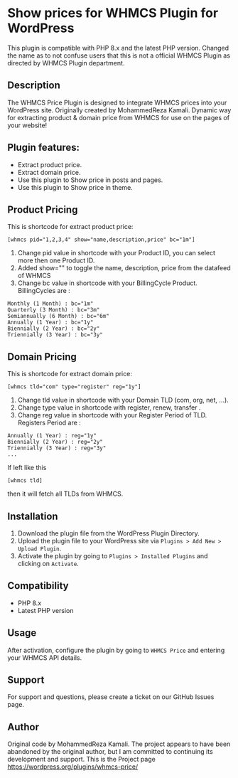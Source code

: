 # Show prices for WHMCS Plugin for WordPress

This plugin is compatible with PHP 8.x and the latest PHP version.
Changed the name as to not confuse users that this is not a official WHMCS Plugin as directed by WHMCS Plugin department.

## Description

The WHMCS Price Plugin is designed to integrate WHMCS prices into your WordPress site. Originally created by MohammedReza Kamali.
Dynamic way for extracting product & domain price from WHMCS for use on the pages of your website!

## Plugin features:
* Extract product price.
* Extract domain price.
* Use this plugin to Show price in posts and pages.
* Use this plugin to Show price in theme.

## Product Pricing
This is shortcode for extract product price:
<pre><code>[whmcs pid="1,2,3,4" show="name,description,price" bc="1m"]</code></pre>
1. Change pid value in shortcode with your Product ID, you can select more then one Product ID.
2. Added show="" to toggle the name, description, price from the datafeed of WHMCS
3. Change bc value in shortcode with your BillingCycle Product. BillingCycles are :
<pre><code>Monthly (1 Month) : bc="1m"
Quarterly (3 Month) : bc="3m"
Semiannually (6 Month) : bc="6m"
Annually (1 Year) : bc="1y"
Biennially (2 Year) : bc="2y"
Triennially (3 Year) : bc="3y"</code></pre>

## Domain Pricing

This is shortcode for extract domain price:

<pre><code>[whmcs tld="com" type="register" reg="1y"]</code></pre>
1. Change tld value in shortcode with your Domain TLD (com, org, net, ...).
2. Change type value in shortcode with register, renew, transfer .
3. Change reg value in shortcode with your Register Period of TLD. Registers Period are :
<pre><code>Annually (1 Year) : reg="1y"
Biennially (2 Year) : reg="2y"
Triennially (3 Year) : reg="3y"
...</code></pre>
If left like this <pre><code>[whmcs tld]</code></pre> then it will fetch all TLDs from WHMCS.

## Installation

1. Download the plugin file from the WordPress Plugin Directory.
2. Upload the plugin file to your WordPress site via `Plugins > Add New > Upload Plugin`.
3. Activate the plugin by going to `Plugins > Installed Plugins` and clicking on `Activate`.

## Compatibility

- PHP 8.x
- Latest PHP version

## Usage

After activation, configure the plugin by going to `WHMCS Price` and entering your WHMCS API details.

## Support

For support and questions, please create a ticket on our GitHub Issues page.

## Author

Original code by MohammedReza Kamali.
The project appears to have been abandoned by the original author, but I am committed to continuing its development and support.
This is the Project page https://wordpress.org/plugins/whmcs-price/
